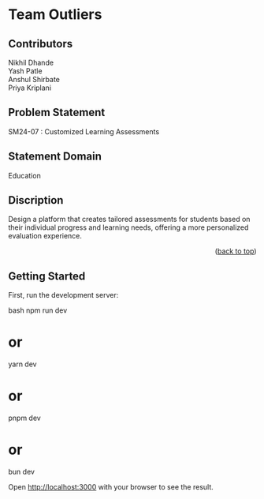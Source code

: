 # Team Outliers

## Contributors

Nikhil Dhande\
Yash Patle \
Anshul Shirbate\
Priya Kriplani




## Problem Statement

SM24-07 : Customized Learning Assessments

## Statement Domain
Education

## Discription
 Design a platform that creates tailored assessments for students based on
 their individual progress and learning needs, offering a more personalized
 evaluation experience.




<p align="right">(<a href="#readme-top">back to top</a>)</p>

## Getting Started

First, run the development server:

bash
npm run dev
# or
yarn dev
# or
pnpm dev
# or
bun dev


Open [http://localhost:3000](http://localhost:3000) with your browser to see the result.